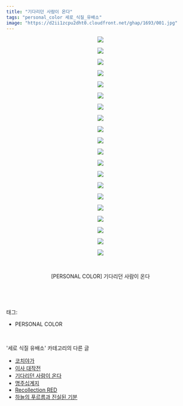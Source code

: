 ```yaml
---
title: "기다리던 사람이 온다"
tags: "personal_color 세로_식질_유배소"
image: "https://d2ii1zcpu2dht0.cloudfront.net/ghap/1693/001.jpg"
---
```

<div class="article">
<p style="text-align: center; clear: none; float: none;"><img src="{{ site.imgserver9 }}/ghap/1693/001.jpg"/></p>
<p style="text-align: center; clear: none; float: none;"><img src="{{ site.imgserver9 }}/ghap/1693/002.jpg"/></p>
<p style="text-align: center; clear: none; float: none;"><img src="{{ site.imgserver9 }}/ghap/1693/003.jpg"/></p>
<p style="text-align: center; clear: none; float: none;"><img src="{{ site.imgserver9 }}/ghap/1693/004.jpg"/></p>
<p style="text-align: center; clear: none; float: none;"><img src="{{ site.imgserver9 }}/ghap/1693/005.jpg"/></p>
<p style="text-align: center; clear: none; float: none;"><img src="{{ site.imgserver9 }}/ghap/1693/006.jpg"/></p>
<p style="text-align: center; clear: none; float: none;"><img src="{{ site.imgserver9 }}/ghap/1693/007.jpg"/></p>
<p style="text-align: center; clear: none; float: none;"><img src="{{ site.imgserver9 }}/ghap/1693/008.jpg"/></p>
<p style="text-align: center; clear: none; float: none;"><img src="{{ site.imgserver9 }}/ghap/1693/009.jpg"/></p>
<p style="text-align: center; clear: none; float: none;"><img src="{{ site.imgserver9 }}/ghap/1693/010.jpg"/></p>
<p style="text-align: center; clear: none; float: none;"><img src="{{ site.imgserver9 }}/ghap/1693/011.jpg"/></p>
<p style="text-align: center; clear: none; float: none;"><img src="{{ site.imgserver9 }}/ghap/1693/012.jpg"/></p>
<p style="text-align: center; clear: none; float: none;"><img src="{{ site.imgserver9 }}/ghap/1693/013.jpg"/></p>
<p style="text-align: center; clear: none; float: none;"><img src="{{ site.imgserver9 }}/ghap/1693/014.jpg"/></p>
<p style="text-align: center; clear: none; float: none;"><img src="{{ site.imgserver9 }}/ghap/1693/015.jpg"/></p>
<p style="text-align: center; clear: none; float: none;"><img src="{{ site.imgserver9 }}/ghap/1693/016.jpg"/></p>
<p style="text-align: center; clear: none; float: none;"><img src="{{ site.imgserver9 }}/ghap/1693/017.jpg"/></p>
<p style="text-align: center; clear: none; float: none;"><img src="{{ site.imgserver9 }}/ghap/1693/018.jpg"/></p>
<p style="text-align: center; clear: none; float: none;"><img src="{{ site.imgserver9 }}/ghap/1693/019.jpg"/></p>
<p style="text-align: center; clear: none; float: none;"><img src="{{ site.imgserver9 }}/ghap/1693/020.jpg"/></p>
<p style="text-align: center; clear: none; float: none;"><br/></p>
<p style="text-align: center; clear: none; float: none;">[PERSONAL COLOR] 기다리던 사람이 온다</p>
<p><br/></p>
</div><br/>
<div class="tagTrail">
<p>태그: </p>
<ul>
<li>PERSONAL COLOR</li>
</ul>
</div><br/>
<div class="another">
<p>'세로 식질 유배소' 카테고리의 다른 글</p>
<ul>
<li><a href="/ghap_1740">코치야가</a></li>
<li><a href="/ghap_1716">이사 대작전</a></li>
<li><a href="/ghap_1693">기다리던 사람이 온다</a></li>
<li><a href="/ghap_1691">명주십계지</a></li>
<li><a href="/ghap_1668">Recollection RED</a></li>
<li><a href="/ghap_1619">하늘의 푸르름과 진실된 기분</a></li>
</ul>
</div><br/>
<div class="cb_module cb_fluid">
<div class="cb_wrt cb_profile">
</div><!-- commentList close -->
</div><br/>
